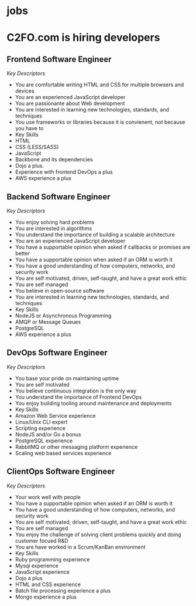 jobs
====
 
# C2FO.com is hiring developers
 
## Frontend Software Engineer

*Key Descriptors*

* You are comfortable writing HTML and CSS for multiple browsers and devices
* You are an experienced JavaScript developer
* You are passionante about Web development
* You are interested in learning new technologies, standards, and techniques
* You use frameworks or libraries because it is convienent, not because you have to
* Key Skills
* HTML
* CSS (LESS/SASS)
* JavaScript
* Backbone and its dependencies
* Dojo a plus.
* Experience with frontend DevOps a plus
* AWS experience a plus
 
## Backend Software Engineer

*Key Descriptors*

* You enjoy solving hard problems
* You are interested in algorithms
* You understand the importance of building a scalable architecture
* You are an experienced JavaScript developer
* You have a supportable opinion when asked if callbacks or promises are better
* You have a supportable opinion when asked if an ORM is worth it
* You have a good understanding of how computers, networks, and security work
* You are self motivated, driven, self-taught, and have a great work ethic
* You are self managed
* You believe in open-source software
* You are interested in learning new technologies, standards, and techniques
* Key Skills
* NodeJS or Asynchronous Programming
* AMQP or Message Queues
* PostgreSQL
* AWS experience a plus
 
## DevOps Software Engineer

*Key Descriptors*

* You base your pride on maintaining uptime
* You are self motivated
* You believe continuous integration is the only way
* You understand the importance of Frontend DevOps
* You enjoy building tooling around maintenance and deployments
* Key Skills
* Amazon Web Service experience
* Linux/Unix CLI expert
* Scripting experience
* NodeJS and/or Go a bonus
* PostgreSQL experience
* RabbitMQ or other messaging platform experience
* Scaling web based services experience
 
## ClientOps Software Engineer

*Key Descriptors*

* Your work well with people
* You have a supportable opinion when asked if an ORM is worth it
* You have a good understanding of how computers, networks, and security work
* You are self motivated, driven, self-taught, and have a great work ethic
* You are self managed
* You enjoy the challenge of solving client problems quickly and doing customer focued R&D
* You are have worked in a Scrum/KanBan environment
* Key Skills
* Ruby programming experience
* Mysql experience
* JavaScript experience
* Dojo a plus
* HTML and CSS experience
* Batch file processing experience a plus
* Mongo experience a plus
